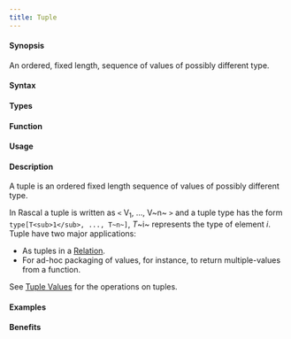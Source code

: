 ```yaml
---
title: Tuple
---
```


#### Synopsis

An ordered, fixed length, sequence of values of possibly different type.

#### Syntax

#### Types

#### Function
       
#### Usage

#### Description

A tuple is an ordered fixed length sequence of values of possibly different type.

In Rascal a tuple is written as `<` V<sub>1</sub>, ..., V~n~ `>` and a tuple type has the form `type[T<sub>1</sub>, ..., T~n~]`,
_T_~i~ represents the type of element _i_. Tuple have two major applications:

*  As tuples in a [Relation](/Rascalopedia/Relation).
*  For ad-hoc packaging of values, for instance, to return multiple-values from a function.


See [Tuple Values](/Rascal/Expressions/Values/Tuple) for the operations on tuples.

#### Examples

#### Benefits


